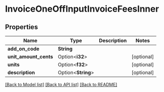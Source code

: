 # InvoiceOneOffInputInvoiceFeesInner

## Properties

Name | Type | Description | Notes
------------ | ------------- | ------------- | -------------
**add_on_code** | **String** |  | 
**unit_amount_cents** | Option<**i32**> |  | [optional]
**units** | Option<**f32**> |  | [optional]
**description** | Option<**String**> |  | [optional]

[[Back to Model list]](../README.md#documentation-for-models) [[Back to API list]](../README.md#documentation-for-api-endpoints) [[Back to README]](../README.md)


